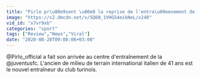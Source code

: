 ```yaml
---
title: "Pirlo pr\u00e9sent \u00e0 la reprise de l'entra\u00eenement de la Juventus Turin"
image: "https://s2.dmcdn.net/v/SQ6N_1VHG54eikNeL/x240"
vid_id: "x7vr9xb"
categories: "sport"
tags: ["Review","News","Viral"]
date: "2020-08-28T09:08:06+03:00"
---
```

@Pirlo_official a fait son arrivée au centre d'entraînement de la @juventusfc. L'ancien de milieu de terrain international italien de 41 ans est le nouvel entraîneur du club turinois.
